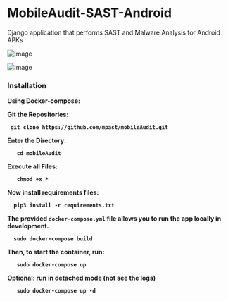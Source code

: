 # MobileAudit-SAST-Android
Django application that performs SAST and Malware Analysis for Android APKs

![image](https://github.com/HackWithSumit/MobileAudit-SAST-Android/assets/120317751/8586260f-7565-446b-81b7-3ab476480d5f)


![image](https://github.com/HackWithSumit/MobileAudit-SAST-Android/assets/120317751/be6ad9ea-d759-4d90-9f0a-97287a51f0f1)


<b><h3>Installation</h3>

<b>Using Docker-compose:</b>

Git the Repositories:

     git clone https://github.com/mpast/mobileAudit.git

Enter the Directory:

       cd mobileAudit

Execute all Files:

       chmod +x *

Now install requirements files:

      pip3 install -r requirements.txt

The provided `docker-compose.yml` file allows you to run the app locally in development.

      sudo docker-compose build

      
Then, to start the container, run:    

       sudo docker-compose up

 Optional: run in detached mode (not see the logs)

       sudo docker-compose up -d



